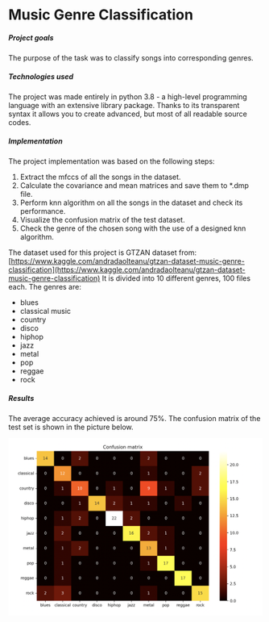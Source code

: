 # Music Genre Classification

##### Project goals
The purpose of the task was to classify songs into corresponding genres. 

##### Technologies used
The project was made entirely in python 3.8 - a high-level programming language with an extensive library package. Thanks to its
transparent syntax it allows you to create advanced, but most of all readable source codes.

##### Implementation

The project implementation was based on the following steps:
1. Extract the mfccs of all the songs in the dataset.
2. Calculate the covariance and mean matrices and save them to *.dmp file.
3. Perform knn algorithm on all the songs in the dataset and check its performance.
4. Visualize the confusion matrix of the test dataset.
5. Check the genre of the chosen song with the use of a designed knn algorithm.

The dataset used for this project is GTZAN dataset from: [https://www.kaggle.com/andradaolteanu/gtzan-dataset-music-genre-classification](https://www.kaggle.com/andradaolteanu/gtzan-dataset-music-genre-classification)
It is divided into 10 different genres, 100 files each. The genres are:
- blues
- classical music
- country
- disco
- hiphop
- jazz
- metal
- pop
- reggae
- rock

##### Results

The average accuracy achieved is around 75%. The confusion matrix of the test set is shown in the picture below.  

![](confusion_matrix.png)
